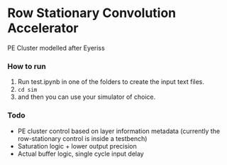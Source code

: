 # Row Stationary Convolution Accelerator

PE Cluster modelled after Eyeriss

### How to run

1. Run test.ipynb in one of the folders to create the input text files.
2. `cd sim`
2. and then you can use your simulator of choice.

### Todo

* PE cluster control based on layer information metadata (currently the row-stationary control is inside a testbench)
* Saturation logic + lower output precision
* Actual buffer logic, single cycle input delay